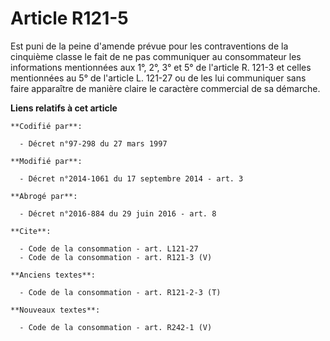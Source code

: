 # Article R121-5

Est puni de la peine d'amende prévue pour les contraventions de la cinquième classe le fait de ne pas communiquer au
consommateur les informations mentionnées aux 1°, 2°, 3° et 5° de l'article R. 121-3 et celles mentionnées au 5° de l'article
L. 121-27 ou de les lui communiquer sans faire apparaître de manière claire le caractère commercial de sa démarche.

**Liens relatifs à cet article**

	**Codifié par**:

	  - Décret n°97-298 du 27 mars 1997

	**Modifié par**:

	  - Décret n°2014-1061 du 17 septembre 2014 - art. 3

	**Abrogé par**:

	  - Décret n°2016-884 du 29 juin 2016 - art. 8

	**Cite**:

	  - Code de la consommation - art. L121-27
	  - Code de la consommation - art. R121-3 (V)

	**Anciens textes**:

	  - Code de la consommation - art. R121-2-3 (T)

	**Nouveaux textes**:

	  - Code de la consommation - art. R242-1 (V)

